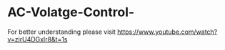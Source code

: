 # AC-Volatge-Control-

For better understanding please visit https://www.youtube.com/watch?v=zirU4DGxIr8&t=1s

